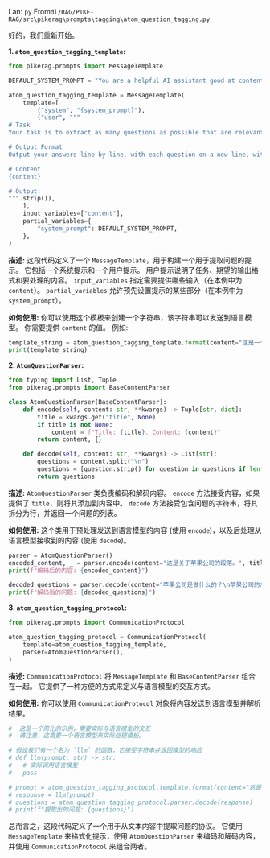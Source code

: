 Lan: `py` From`dl/RAG/PIKE-RAG/src\pikerag\prompts\tagging\atom_question_tagging.py`

好的，我们重新开始。

**1. `atom_question_tagging_template`:**

```python
from pikerag.prompts import MessageTemplate

DEFAULT_SYSTEM_PROMPT = "You are a helpful AI assistant good at content understanding and asking question."

atom_question_tagging_template = MessageTemplate(
    template=[
        ("system", "{system_prompt}"),
        ("user", """
# Task
Your task is to extract as many questions as possible that are relevant and can be answered by the given content. Please try to be diverse and avoid extracting duplicated or similar questions. Make sure your question contain necessary entity names and avoid to use pronouns like it, he, she, they, the company, the person etc.

# Output Format
Output your answers line by line, with each question on a new line, without itemized symbols or numbers.

# Content
{content}

# Output:
""".strip()),
    ],
    input_variables=["content"],
    partial_variables={
        "system_prompt": DEFAULT_SYSTEM_PROMPT,
    },
)
```

**描述:**  这段代码定义了一个 `MessageTemplate`，用于构建一个用于提取问题的提示。 它包括一个系统提示和一个用户提示。 用户提示说明了任务、期望的输出格式和要处理的内容。 `input_variables` 指定需要提供哪些输入（在本例中为 `content`）。 `partial_variables` 允许预先设置提示的某些部分（在本例中为 `system_prompt`）。

**如何使用:** 你可以使用这个模板来创建一个字符串，该字符串可以发送到语言模型。 你需要提供 `content` 的值。 例如:
```python
template_string = atom_question_tagging_template.format(content="这是一个关于苹果公司的段落。")
print(template_string)
```

**2. `AtomQuestionParser`:**

```python
from typing import List, Tuple
from pikerag.prompts import BaseContentParser

class AtomQuestionParser(BaseContentParser):
    def encode(self, content: str, **kwargs) -> Tuple[str, dict]:
        title = kwargs.get("title", None)
        if title is not None:
            content = f"Title: {title}. Content: {content}"
        return content, {}

    def decode(self, content: str, **kwargs) -> List[str]:
        questions = content.split("\n")
        questions = [question.strip() for question in questions if len(question.strip()) > 0]
        return questions
```

**描述:**  `AtomQuestionParser` 类负责编码和解码内容。 `encode` 方法接受内容，如果提供了 `title`，则将其添加到内容中。 `decode` 方法接受包含问题的字符串，将其拆分为行，并返回一个问题的列表。

**如何使用:** 这个类用于预处理发送到语言模型的内容 (使用 `encode`)，以及后处理从语言模型接收到的内容 (使用 `decode`)。

```python
parser = AtomQuestionParser()
encoded_content, _ = parser.encode(content="这是关于苹果公司的段落。", title="苹果公司")
print(f"编码后的内容: {encoded_content}")

decoded_questions = parser.decode(content="苹果公司是做什么的？\n苹果公司的总部在哪里？")
print(f"解码后的问题: {decoded_questions}")
```

**3. `atom_question_tagging_protocol`:**

```python
from pikerag.prompts import CommunicationProtocol

atom_question_tagging_protocol = CommunicationProtocol(
    template=atom_question_tagging_template,
    parser=AtomQuestionParser(),
)
```

**描述:**  `CommunicationProtocol` 将 `MessageTemplate` 和 `BaseContentParser` 组合在一起。 它提供了一种方便的方式来定义与语言模型的交互方式。

**如何使用:**  你可以使用 `CommunicationProtocol` 对象将内容发送到语言模型并解析结果。

```python
#  这是一个简化的示例，需要实际与语言模型的交互
#  请注意，这需要一个语言模型来实际处理模板。

# 假设我们有一个名为 `llm` 的函数，它接受字符串并返回模型的响应
# def llm(prompt: str) -> str:
#   # 实际调用语言模型
#   pass

# prompt = atom_question_tagging_protocol.template.format(content="这是一篇关于AI的文章")
# response = llm(prompt)
# questions = atom_question_tagging_protocol.parser.decode(response)
# print(f"提取出的问题: {questions}")
```

总而言之，这段代码定义了一个用于从文本内容中提取问题的协议。 它使用 `MessageTemplate` 来格式化提示，使用 `AtomQuestionParser` 来编码和解码内容，并使用 `CommunicationProtocol` 来组合两者。
